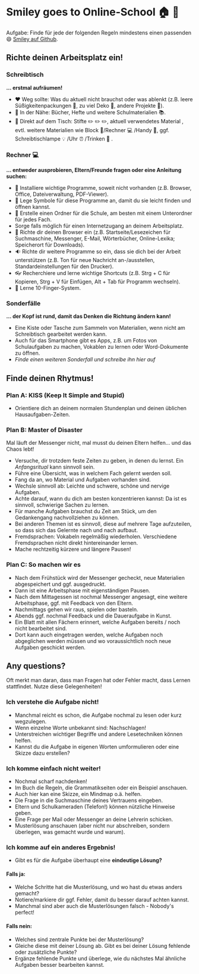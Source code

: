 # Smiley goes to Online-School :house: :school:
 
Aufgabe: Finde für jede der folgenden Regeln mindestens einen passenden :smile: [Smiley auf Github](https://gist.github.com/rxaviers/7360908).

## Richte deinen Arbeitsplatz ein!

### Schreibtisch

**... erstmal aufräumen!**

- :heart: Weg sollte: Was du aktuell nicht brauchst oder was ablenkt (z.B. leere Süßigkeitenpackungen :candy:, zu viel Deko :crystal_ball:, andere Projekte :gift:).
- :yellow_heart: In der Nähe: Bücher, Hefte und weitere Schulmaterialien :books:.
- :green_heart: Direkt auf dem Tisch: Stifte :pencil2: :pencil2: :pencil2:, aktuell verwendetes Material , evtl. weitere Materialien wie Block :notebook_with_decorative_cover:/Rechner :computer: /Handy :iphone:, ggf. Schreibtischlampe :bulb: /Uhr :alarm_clock: /Trinken :tea: .

### Rechner :computer:

**... entweder ausprobieren, Eltern/Freunde fragen oder eine Anleitung suchen:**

- :floppy_disk: Installiere wichtige Programme, soweit nicht vorhanden (z.B. Browser, Office, Dateiverwaltung, PDF-Viewer).
- :pushpin: Lege Symbole für diese Programme an, damit du sie leicht finden und öffnen kannst.
- :file_folder: Erstelle einen Ordner für die Schule, am besten mit einem Unterordner für jedes Fach.
- Sorge falls möglich für einen Internetzugang an deinem Arbeitsplatz.
- :bookmark: Richte dir deinen Browser ein (z.B. Startseite/Lesezeichen für Suchmaschine, Messenger, E-Mail, Wörterbücher, Online-Lexika; Speicherort für Downloads).
- :sound: Richte dir weitere Programme so ein, dass sie dich bei der Arbeit unterstützen (z.B. Ton für neue Nachricht an-/ausstellen, Standardeinstellungen für den Drucker).
-  :eyeglasses: Recherchiere und lerne wichtige Shortcuts (z.B. Strg + C für Kopieren, Strg + V für Einfügen, Alt + Tab für Programm wechseln).
- :open_hands: Lerne 10-Finger-System.

### Sonderfälle

**... der Kopf ist rund, damit das Denken die Richtung ändern kann!**

- Eine Kiste oder Tasche zum Sammeln von Materialien, wenn nicht am Schreibtisch gearbeitet werden kann.
- Auch für das Smartphone gibt es Apps, z.B. um Fotos von Schulaufgaben zu machen, Vokablen zu lernen oder Word-Dokumente zu öffnen.
- *Finde einen weiteren Sonderfall und schreibe ihn hier auf*

## Finde deinen Rhytmus!

### Plan A: KISS (Keep It Simple and Stupid)

- Orientiere dich an deinem normalen Stundenplan und deinen üblichen Hausaufgaben-Zeiten.

### Plan B: Master of Disaster

Mal läuft der Messenger nicht, mal musst du deinen Eltern helfen... und das Chaos lebt!

- Versuche, dir trotzdem feste Zeiten zu geben, in denen du lernst. Ein *Anfangsritual* kann sinnvoll sein.
- Führe eine Übersicht, was in welchem Fach gelernt werden soll.
- Fang da an, wo Material und Aufgaben vorhanden sind.
- Wechsle sinnvoll ab: Leichte und schwere, schöne und nervige Aufgaben.
- Achte darauf, wann du dich am besten konzentrieren kannst: Da ist es sinnvoll, schwierige Sachen zu lernen.
- Für manche Aufgaben brauchst du Zeit am Stück, um den Gedankengang nachvollziehen zu können.
- Bei anderen Themen ist es sinnvoll, diese auf mehrere Tage aufzuteilen, so dass sich das Gelernte nach und nach aufbaut.
- Fremdsprachen: Vokabeln regelmäßig wiederholen. Verschiedene Fremdsprachen nicht direkt hintereinander lernen.
- Mache rechtzeitig kürzere und längere Pausen!

### Plan C: So machen wir es

- Nach dem Frühstück wird der Messenger gecheckt, neue Materialien abgespeichert und ggf. ausgedruckt.
- Dann ist eine Arbeitsphase mit eigenständigen Pausen.
- Nach dem Mittagessen ist nochmal Messenger angesagt, eine weitere Arbeitsphase, ggf. mit Feedback von den Eltern.
- Nachmittags gehen wir raus, spielen oder basteln.
- Abends ggf. nochmal Feedback und die Daueraufgabe in Kunst.
- Ein Blatt mit allen Fächern erinnert, welche Aufgaben bereits / noch nicht bearbeitet sind. 
- Dort kann auch eingetragen werden, welche Aufgaben noch abgeglichen werden müssen und wo voraussichtlich noch neue Aufgaben geschickt werden.

## Any questions?

Oft merkt man daran, dass man Fragen hat oder Fehler macht, dass Lernen stattfindet. Nutze diese Gelegenheiten!

### Ich verstehe die Aufgabe nicht!

- Manchmal reicht es schon, die Aufgabe nochmal zu lesen oder kurz wegzulegen.
- Wenn einzelne Worte unbekannt sind: Nachschlagen!
- Unterstreichen wichtiger Begriffe und andere Lesetechniken können helfen.
- Kannst du die Aufgabe in eigenen Worten umformulieren oder eine Skizze dazu erstellen?

### Ich komme einfach nicht weiter!

- Nochmal scharf nachdenken!
- Im Buch die Regeln, die Grammatikseiten oder ein Beispiel anschauen.
- Auch hier kan eine Skizze, ein Mindmap o.ä. helfen. 
- Die Frage in die Suchmaschine deines Vertrauens eingeben.
- Eltern und Schulkameraden (Telefon!) können nützliche Hinweise geben.
- Eine Frage per Mail oder Messenger an deine Lehrerin schicken.
- Musterlösung anschauen (aber nicht nur abschreiben, sondern überlegen, was gemacht wurde und warum).

### Ich komme auf ein anderes Ergebnis!

- Gibt es für die Aufgabe überhaupt eine **eindeutige Lösung?** 

#### Falls ja:

- Welche Schritte hat die Musterlösung, und wo hast du etwas anders gemacht?
- Notiere/markiere dir ggf. Fehler, damit du besser darauf achten kannst.
- Manchmal sind aber auch die Musterlösungen falsch - Nobody's perfect!

#### Falls nein:

- Welches sind zentrale Punkte bei der Musterlösung?
- Gleiche diese mit deiner Lösung ab. Gibt es bei deiner Lösung fehlende oder zusätzliche Punkte?
- Ergänze fehlende Punkte und überlege, wie du nächstes Mal ähnliche Aufgaben besser bearbeiten kannst.
